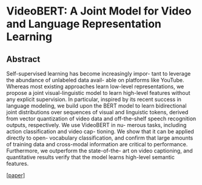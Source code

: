 # VideoBERT: A Joint Model for Video and Language Representation Learning



## Abstract

Self-supervised learning has become increasingly impor- tant to leverage the abundance of unlabeled data avail- able on platforms like YouTube. Whereas most existing approaches learn low-level representations, we propose a joint visual-linguistic model to learn high-level features without any explicit supervision. In particular, inspired by its recent success in language modeling, we build upon the BERT model to learn bidirectional joint distributions over sequences of visual and linguistic tokens, derived from vector quantization of video data and off-the-shelf speech recognition outputs, respectively. We use VideoBERT in nu- merous tasks, including action classification and video cap- tioning. We show that it can be applied directly to open- vocabulary classification, and confirm that large amounts of training data and cross-modal information are critical to performance. Furthermore, we outperform the state-of-the- art on video captioning, and quantitative results verify that the model learns high-level semantic features.

[[paper]](https://arxiv.org/pdf/1904.01766.pdf) 